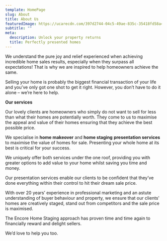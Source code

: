 ```yaml
---
template: HomePage
slug: About
title: About Us
featuredImage: https://ucarecdn.com/397d2744-04c5-49ae-835c-35418fd58a46/
subtitle: ""
meta:
  description: Unlock your property returns
  title: Perfectly presented homes
---
```

We understand the pure joy and relief experienced when achieving incredible home sales results, especially when they surpass all expectations! That is why we are inspired to help homeowners achieve the same.

Selling your home is probably the biggest financial transaction of your life and you’ve only got one shot to get it right. However, you don’t have to do it alone – we’re here to help.

**Our services**

Our lovely clients are homeowners who simply do not want to sell for less than what their homes are potentially worth. They come to us to maximise the appeal and value of their homes ensuring that they achieve the best possible price.

We specialise in **home makeover** and **home staging** **presentation services** to maximise the value of homes for sale. Presenting your whole home at its best is critical for your success.

We uniquely offer both services under the one roof, providing you with greater options to add value to your home whilst saving you time and money.

Our presentation services enable our clients to be confident that they’ve done everything within their control to hit their dream sale price.

With over 20 years’ experience in professional marketing and an astute understanding of buyer behaviour and property, we ensure that our clients' homes are creatively staged, stand out from competitors and the sale price is maximised.

The Encore Home Staging approach has proven time and time again to financially reward and delight sellers.

We’d love to help you too.



![]()